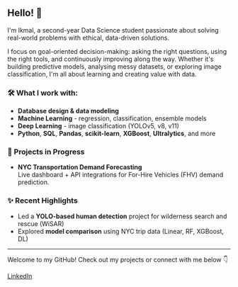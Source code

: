 ## Hello! 👋

I'm Ikmal, a second-year Data Science student passionate about solving real-world problems with ethical, data-driven solutions.

I focus on goal-oriented decision-making: asking the right questions, using the right tools, and continuously improving along the way. Whether it's building predictive models, analysing messy datasets, or exploring image classification, I'm all about learning and creating value with data.

### 🛠️ What I work with:
- **Database design & data modeling**
- **Machine Learning** - regression, classification, ensemble models
- **Deep Learning** - image classification (YOLOv5, v8, v11)
- **Python**, **SQL**, **Pandas**, **scikit-learn**, **XGBoost**, **Ultralytics**, and more

### 🚧 Projects in Progress
- **NYC Transportation Demand Forecasting**  
  Live dashboard + API integrations for For-Hire Vehicles (FHV) demand prediction.

### ✨ Recent Highlights
- Led a **YOLO-based human detection** project for wilderness search and rescue (WiSAR)
- Explored **model comparison** using NYC trip data (Linear, RF, XGBoost, DL)

---

Welcome to my GitHub! Check out my projects or connect with me below 👇

[LinkedIn](www.linkedin.com/in/ikmal-basirun-175946214)
